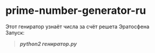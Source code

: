# prime-number-generator-ru
Этот гениратор узнаёт числа за счёт решета Эратосфена <br>
Запуск:
>_***python2 гениратор.py***_

